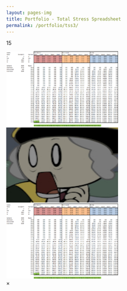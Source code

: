```yaml
---
layout: pages-img
title: Portfolio - Total Stress Spreadsheet
permalink: /portfolio/tss3/
---
```


[comment]: <> (https://stackoverflow.com/questions/47798971/several-modal-images-on-page)

<meta name="viewport" content="width=device-width, initial-scale=1">

<p> 15 </p>

<img class="myImages" id="myImg" src="/assets/images/TSS.png" alt="Midnight sun in Lofoten, Norway" width="300" height="200">
<br>
<img class="myImages" id="myImg" src="/assets/images/avatar.jpg" alt="Fishermen's cabins in Lofoten, Norway" width="300" height="200">
<br>
<img class="myImages" id="myImg" src="/assets/images/TSS.png" alt="Gerirangerfjord, Norway" width="300" height="200">

<div id="myModal" class="modal">
  <span class="close">&times;</span>
  <img class="modal-content" id="img01">
  <div id="caption"></div>
</div>

<script src="/assets/js/modals_img.js"></script>            
